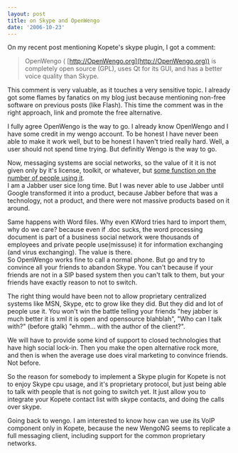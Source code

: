 ```yaml
---
layout: post
title: on Skype and OpenWengo
date: '2006-10-23'
---
```


On my recent post mentioning Kopete's skype plugin, I got a comment:

> OpenWengo ( [http://OpenWengo.org](http://OpenWengo.org)) is completely open source (GPL), uses Qt for its GUI, and has a better voice quality than Skype.

This comment is very valuable, as it touches a very sensitive topic. I already got some flames by fanatics on my blog just because mentioning non-free software on previous posts (like Flash). This time the comment was in the right approach, link and promote the free alternative.

I fully agree OpenWengo is the way to go. I already know OpenWengo and I have some credit in my wengo account. To be honest I have never been able to make it work well, but to be honest I haven't tried really hard. Well, a user should not spend time trying. But definitly Wengo is the way to go.

Now, messaging systems are social networks, so the value of it it is not given only by it's license, toolkit, or whatever, but [some function on the number of people using it][1].  
I am a Jabber user sice long time. But I was never able to use Jabber until Google transformed it into a product, because Jabber before that was a technology, not a product, and there were not massive products based on it around.

Same happens with Word files. Why even KWord tries hard to import them, why do we care? because even if .doc sucks, the word processing document is part of a business social network were thousands of employees and private people use(missuse) it for information exchanging (and virus exchanging). The value is there.  
So OpenWengo works fine to call a normal phone. But go and try to convince all your friends to abandon Skype. You can't because if your friends are not in a SIP based system then you can't talk to them, but your friends have exactly reason to not to switch.

The right thing would have been not to allow proprietary centralized systems like MSN, Skype, etc to grow like they did. But they did and lot of people use it. You won't win the battle telling your friends "hey jabber is much better it is xml it is open and opensource blahblah", "Who can I talk with?" (before gtalk) "ehmm... with the author of the client?".

We will have to provide some kind of support to closed technologies that have high social lock-in. Then you make the open alternative rock more, and then is when the average use does viral marketing to convince friends. Not before.

So the reason for somebody to implement a Skype plugin for Kopete is not to enjoy Skype cpu usage, and it's proprietary protocol, but just being able to talk with people that is not going to switch yet. It just allow you to integrate your Kopete contact list with skype contacts, and doing the calls over skype.

Going back to wengo. I am interested to know how can we use its VoIP component only in Kopete, because the new WengoNG seems to replicate a full messaging client, including support for the common proprietary networks.

[1]: http://en.wikipedia.org/wiki/Metcalfe's\_law

